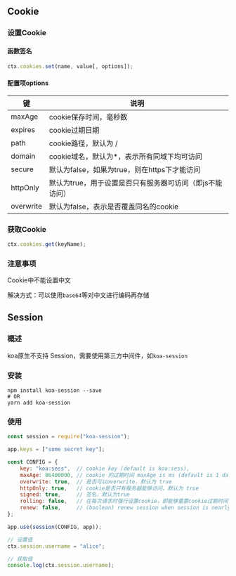 ## Cookie

### 设置Cookie

#### 函数签名

```js
ctx.cookies.set(name, value[, options]);
```

#### 配置项options

| 键        | 说明                                                     |
| --------- | -------------------------------------------------------- |
| maxAge    | cookie保存时间，毫秒数                                   |
| expires   | cookie过期日期                                           |
| path      | cookie路径，默认为 /                                     |
| domain    | cookie域名，默认为*，表示所有同域下均可访问              |
| secure    | 默认为false，如果为true，则在https下才能访问             |
| httpOnly  | 默认为true，用于设置是否只有服务器可访问（即js不能访问） |
| overwrite | 默认为false，表示是否覆盖同名的cookie                    |

### 获取Cookie

```js
ctx.cookies.get(keyName);
```

### 注意事项

Cookie中不能设置中文

解决方式：可以使用`base64`等对中文进行编码再存储



## Session

### 概述

koa原生不支持 Session，需要使用第三方中间件，如`koa-session`

### 安装

```shell
npm install koa-session --save
# OR
yarn add koa-session
```

### 使用

```js
const session = require("koa-session");

app.keys = ["some secret key"];

const CONFIG = {
    key: "koa:sess",  // cookie key (default is koa:sess),
    maxAge: 86400000, // cookie 的过期时间 maxAge is ms (default is 1 days)
    overwrite: true,  // 是否可以overwrite，默认为 true
    httpOnly: true,   // cookie是否只有服务器能够访问，默认为 true
    signed: true,     // 签名，默认为true
    rolling: false,   // 在每次请求时强行设置cookie，即能够重置cookie过期时间（默认为false）
    renew: false,     // (boolean) renew session when session is nearly expired
};

app.use(session(CONFIG, app));

// 设置值
ctx.session.username = "alice";

// 获取值
console.log(ctx.session.username);
```

